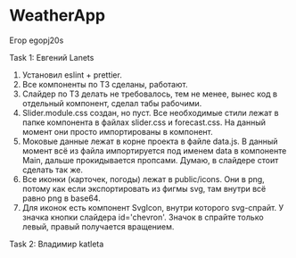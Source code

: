 # WeatherApp 
Егор
egopj20s

Task 1: Евгений Lanets 
1. Установил eslint + prettier. 
2. Все компоненты по ТЗ сделаны, работают.
3. Слайдер по ТЗ делать не требовалось, тем не менее, вынес код в отдельный компонент, сделал табы рабочими.
4. Slider.module.css создан, но пуст. Все необходимые стили лежат в папке компонента в файлах slider.css и forecast.css. На данный момент они просто импортированы в компонент.
5. Моковые данные лежат в корне проекта в файле data.js. В данный момент всё из файла импортируется под именем data в компоненте Main, дальше прокидывается пропсами. Думаю, в слайдере стоит сделать так же.
6. Все иконки (карточек, погоды) лежат в public/icons. Они в png, потому как если экспортировать из фигмы svg, там внутри всё равно png в base64. 
7. Для иконок есть компонент SvgIcon, внутри которого svg-спрайт. У значка кнопки слайдера id='chevron'. Значок в спрайте только левый, правый получается вращением.

Task 2: Владимир katleta

